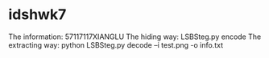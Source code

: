 # idshwk7
The information: 57117117XIANGLU
The hiding way: LSBSteg.py encode
The extracting way: python LSBSteg.py decode –i test.png -o info.txt
